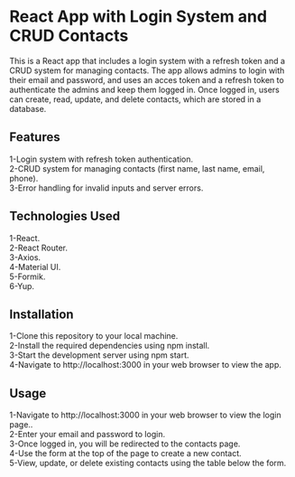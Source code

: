 # React App with Login System and CRUD Contacts

This is a React app that includes a login system with a refresh token and a CRUD system for managing contacts. The app allows admins to login with their email and password, and uses an acces token and a refresh token to authenticate the admins and keep them logged in. Once logged in, users can create, read, update, and delete contacts, which are stored in a database.

## Features

1-Login system with refresh token authentication.<br/>
2-CRUD system for managing contacts (first name, last name, email, phone).<br/>
3-Error handling for invalid inputs and server errors.<br/>

## Technologies Used

1-React.<br/>
2-React Router.<br/>
3-Axios.<br/>
4-Material UI.<br/>
5-Formik.<br/>
6-Yup.<br/>

## Installation

1-Clone this repository to your local machine.<br/>
2-Install the required dependencies using npm install.<br/>
3-Start the development server using npm start.<br/>
4-Navigate to http://localhost:3000 in your web browser to view the app.<br/>

## Usage

1-Navigate to http://localhost:3000 in your web browser to view the login page..<br/>
2-Enter your email and password to login.<br/>
3-Once logged in, you will be redirected to the contacts page.<br/>
4-Use the form at the top of the page to create a new contact.<br/>
5-View, update, or delete existing contacts using the table below the form.<br/>
